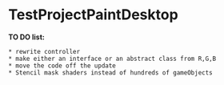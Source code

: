 # TestProjectPaintDesktop

  **TO DO list:**
  
    * rewrite controller
    * make either an interface or an abstract class from R,G,B
    * move the code off the update
    * Stencil mask shaders instead of hundreds of gameObjects
